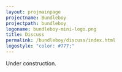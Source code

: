 ```yaml
---
layout: projmainpage
projectname: Bundleboy
projectpath: bundleboy
logoname: bundleboy-mini-logo.png
title: Discuss
permalink: /bundleboy/discuss/index.html
logostyle: "color: #777;"
---
```



Under construction.

